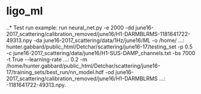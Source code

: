 # ligo_ml

..* Test run example:
  run neural_net.py -e 2000 -dd june16-2017_scattering/calibration_removed/june16/H1-DARMBLRMS-1181641722-49313.npy -da june16-2017_scattering/data/1Hz/june16/*ML* -o /home/
   ...: hunter.gabbard/public_html/Detchar/scattering/june16-17/testing_set -p 0.5 -c june16-2017_scattering/data/june16/H1-SUS-DAMP_channels.txt -bs 7000 -t True --learning-rate 
   ...: 0.2 -m /home/hunter.gabbard/public_html/Detchar/scattering/june16-17/training_sets/best_run/nn_model.hdf -od june16-2017_scattering/calibration_removed/june16/H1-DARMBLRMS
   ...: -1181641722-49313.npy.


